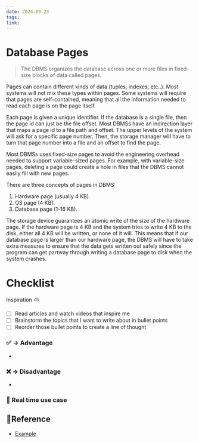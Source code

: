```yaml
---
date: 2024-09-23
tags: 
link:
---
```


# Database Pages

> The DBMS organizes the database across one or more files in fixed-size blocks of data called pages.

 Pages can contain different kinds of data (tuples, indexes, etc..). Most systems will not mix these types within pages. Some systems will require that pages are self-contained, meaning that all the information needed to read each page is on the page itself. 
 
 Each page is given a unique identifier. If the database is a single file, then the page id can just be the file offset. Most DBMSs have an indirection layer that maps a page id to a file path and offset. The upper levels of the system will ask for a specific page number. Then, the storage manager will have to turn that page number into a file and an offset to find the page. 
 
 Most DBMSs uses fixed-size pages to avoid the engineering overhead needed to support variable-sized pages. For example, with variable-size pages, deleting a page could create a hole in files that the DBMS cannot easily fill with new pages. 

There are three concepts of pages in DBMS: 
1. Hardware page (usually 4 KB). 
2. OS page (4 KB). 
3. Database page (1-16 KB). 

The storage device guarantees an atomic write of the size of the hardware page. If the hardware page is 4 KB and the system tries to write 4 KB to the disk, either all 4 KB will be written, or none of it will. This means that if our database page is larger than our hardware page, the DBMS will have to take extra measures to ensure that the data gets written out safely since the program can get partway through writing a database page to disk when the system crashes.
# Checklist

Inspiration ⛅
- [ ] Read articles and watch videos that inspire me
- [ ] Brainstorm the topics that I want to write about in bullet points
- [ ] Reorder those bullet points to create a line of thought
### ✅ -> Advantage

- 
### ❌ -> Disadvantage

- 
### 📃 Real time use case
## 🔖Reference
* [Example](https://example.com)
